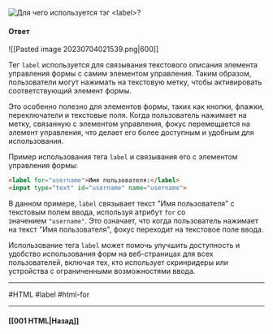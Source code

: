 ![Для чего используется тэг `<label>`?](https://youtu.be/3NGkctg4lsE?t=338)

#### Ответ

![[Pasted image 20230704021539.png|600]]

Тег `label` используется для связывания текстового описания элемента управления формы с самим элементом управления. Таким образом, пользователи могут нажимать на текстовую метку, чтобы активировать соответствующий элемент формы.

Это особенно полезно для элементов формы, таких как кнопки, флажки, переключатели и текстовые поля. Когда пользователь нажимает на метку, связанную с элементом управления, фокус перемещается на элемент управления, что делает его более доступным и удобным для использования.

Пример использования тега `label` и связывания его с элементом управления формы:

```html
<label for="username">Имя пользователя:</label>
<input type="text" id="username" name="username">
```

В данном примере, `label` связывает текст "Имя пользователя" с текстовым полем ввода, используя атрибут `for` со значением `"username"`. Это означает, что когда пользователь нажимает на текст "Имя пользователя", фокус переходит на текстовое поле ввода.

Использование тега `label` может помочь улучшить доступность и удобство использования форм на веб-страницах для всех пользователей, включая тех, кто использует скринридеры или устройства с ограниченными возможностями ввода.

___
#HTML #label #html-for 

___

#### [[001 HTML|Назад]]